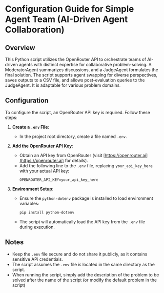 # Configuration Guide for Simple Agent Team (AI-Driven Agent Collaboration)

## Overview
This Python script utilizes the OpenRouter API to orchestrate teams of AI-driven agents with distinct expertise for collaborative problem-solving. A ModeratorAgent summarizes discussions, and a JudgeAgent formulates the final solution. The script supports agent swapping for diverse perspectives, saves outputs to a CSV file, and allows post-evaluation queries to the JudgeAgent. It is adaptable for various problem domains.

## Configuration
To configure the script, an OpenRouter API key is required. Follow these steps:

1. **Create a `.env` File**:
   - In the project root directory, create a file named `.env`.

2. **Add the OpenRouter API Key**:
   - Obtain an API key from OpenRouter (visit [https://openrouter.ai](https://openrouter.ai) for details).
   - Add the following line to the `.env` file, replacing `your_api_key_here` with your actual API key:
     ```
     OPENROUTER_API_KEY=your_api_key_here
     ```

3. **Environment Setup**:
   - Ensure the `python-dotenv` package is installed to load environment variables:
     ```bash
     pip install python-dotenv
     ```
   - The script will automatically load the API key from the `.env` file during execution.

## Notes
- Keep the `.env` file secure and do not share it publicly, as it contains sensitive API credentials.
- The script assumes the `.env` file is located in the same directory as the script.
- When running the script, simply add the description of the problem to be solved after the name of the script (or modify the default problem in the script)
